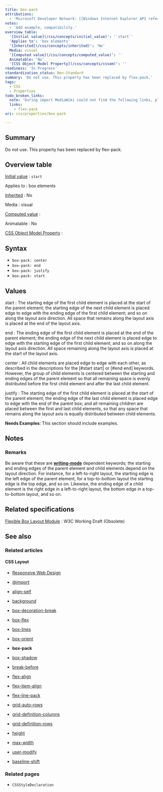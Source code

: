 ```yaml
---
title: box-pack
attributions:
  - 'Microsoft Developer Network: [[Windows Internet Explorer API reference](http://msdn.microsoft.com/en-us/library/ie/hh828809%28v=vs.85%29.aspx) Article]'
notes:
  - 'Add example, compatibility.'
overview_table:
  '[Initial value](/css/concepts/initial_value)': '`start`'
  'Applies to': 'box elements'
  '[Inherited](/css/concepts/inherited)': 'No'
  Media: visual
  '[Computed value](/css/concepts/computed_value)': ''
  Animatable: 'No'
  '[CSS Object Model Property](/css/concepts/cssom)': ''
readiness: 'In Progress'
standardization_status: Non-Standard
summary: 'Do not use. This property has been replaced by flex-pack.'
tags:
  - CSS
  - Properties
todo_broken_links:
  note: 'During import MediaWiki could not find the following links, please fix and adjust this list.'
  links:
    - flex-pack
uri: css/properties/box-pack

---
```

## Summary

Do not use. This property has been replaced by flex-pack.

## Overview table

[Initial value](/css/concepts/initial_value)
:   `start`

Applies to
:   box elements

[Inherited](/css/concepts/inherited)
:   No

Media
:   visual

[Computed value](/css/concepts/computed_value)
:

Animatable
:   No

[CSS Object Model Property](/css/concepts/cssom)
:

## Syntax

-   `box-pack: center`
-   `box-pack: end`
-   `box-pack: justify`
-   `box-pack: start`

## Values

start
:   The starting edge of the first child element is placed at the start of the parent element; the starting edge of the next child element is placed edge to edge with the ending edge of the first child element; and so on along the layout axis direction. All space that remains along the layout axis is placed at the end of the layout axis.

end
:   The ending edge of the first child element is placed at the end of the parent element; the ending edge of the next child element is placed edge to edge with the starting edge of the first child element; and so on along the layout axis direction. All space remaining along the layout axis is placed at the start of the layout axis.

center
:   All child elements are placed edge to edge with each other, as described in the descriptions for the [\#start start] or [\#end end] keywords. However, the group of child elements is centered between the starting and ending edges of the parent element so that all remaining space is evenly distributed before the first child element and after the last child element.

justify
:   The starting edge of the first child element is placed at the start of the parent element; the ending edge of the last child element is placed edge to edge with the end of the parent box; and all remaining children are placed between the first and last child elements, so that any space that remains along the layout axis is equally distributed between child elements.

**Needs Examples**: This section should include examples.

## Notes

### Remarks

Be aware that these are [**writing-mode**](/css/properties/writing-mode) dependent keywords; the starting and ending edges of the parent element and child elements depend on the layout direction. For instance, for a left-to-right layout, the starting edge is the left edge of the parent element, for a top-to-bottom layout the starting edge is the top edge, and so on. Likewise, the ending edge of a child element is the right edge in a left-to-right layout, the bottom edge in a top-to-bottom layout, and so on.

## Related specifications

[Flexible Box Layout Module](http://www.w3.org/TR/2009/WD-css3-flexbox-20090723/)
:   W3C Working Draft (Obsolete)

## See also

### Related articles

#### CSS Layout

-   [Responsive Web Design](/concepts/mobile_web/responsive_design)

-   [@import](/css/atrules/@import)

-   [align-self](/css/properties/align-self)

-   [background](/css/properties/background)

-   [box-decoration-break](/css/properties/box-decoration-break)

-   [box-flex](/css/properties/box-flex)

-   [box-lines](/css/properties/box-lines)

-   [box-orient](/css/properties/box-orient)

-   **box-pack**

-   [box-shadow](/css/properties/box-shadow)

-   [break-before](/css/properties/break-before)

-   [flex-align](/css/properties/flex-align)

-   [flex-item-align](/css/properties/flex-item-align)

-   [flex-line-pack](/css/properties/flex-line-pack)

-   [grid-auto-rows](/css/properties/grid-auto-rows)

-   [grid-definition-columns](/css/properties/grid-definition-columns)

-   [grid-definition-rows](/css/properties/grid-definition-rows)

-   [height](/css/properties/height)

-   [max-width](/css/properties/max-width)

-   [user-modify](/css/properties/user-modify)

-   [baseline-shift](/svg/attributes/baseline-shift)

### Related pages

-   `CSSStyleDeclaration`
